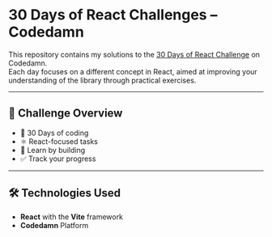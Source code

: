 # 30 Days of React Challenges – Codedamn

This repository contains my solutions to the [30 Days of React Challenge](https://codedamn.com/challenge/30-days-of-react) on Codedamn.  
Each day focuses on a different concept in React, aimed at improving your understanding of the library through practical exercises.

---

## 🚀 Challenge Overview

- 📆 30 Days of coding
- ⚛️ React-focused tasks
- 🧠 Learn by building
- ✅ Track your progress

---

## 🛠 Technologies Used

- **React** with the **Vite** framework
- **Codedamn** Platform

